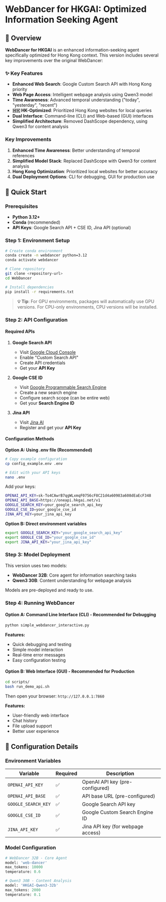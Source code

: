 # WebDancer for HKGAI: Optimized Information Seeking Agent


## 🎯 Overview

**WebDancer for HKGAI** is an enhanced information-seeking agent specifically optimized for Hong Kong context. This version includes several key improvements over the original WebDancer:

### ✨ Key Features

- **Enhanced Web Search**: Google Custom Search API with Hong Kong priority
- **Web Page Access**: Intelligent webpage analysis using Qwen3 model
- **Time Awareness**: Advanced temporal understanding ("today", "yesterday", "recent")
- **🇭🇰 HK-Optimized**: Prioritized Hong Kong websites for local queries
- **Dual Interface**: Command-line (CLI) and Web-based (GUI) interfaces
- **Simplified Architecture**: Removed DashScope dependency, using Qwen3 for content analysis

### Key Improvements

1. **Enhanced Time Awareness**: Better understanding of temporal references
2. **Simplified Model Stack**: Replaced DashScope with Qwen3 for content analysis
3. **Hong Kong Optimization**: Prioritized local websites for better accuracy
4. **Dual Deployment Options**: CLI for debugging, GUI for production use

## 🚀 Quick Start

### Prerequisites

- **Python 3.12+**
- **Conda** (recommended)
- **API Keys**: Google Search API + CSE ID, Jina API (optional)

### Step 1: Environment Setup

```bash
# Create conda environment
conda create -n webdancer python=3.12
conda activate webdancer

# Clone repository
git clone <repository-url>
cd WebDancer

# Install dependencies
pip install -r requirements.txt
```

> **💡 Tip**: For GPU environments, packages will automatically use GPU versions. For CPU-only environments, CPU versions will be installed.

### Step 2: API Configuration

#### Required APIs

1. **Google Search API**
   - Visit [Google Cloud Console](https://console.cloud.google.com/)
   - Enable "Custom Search API"
   - Create API credentials
   - Get your **API Key**

2. **Google CSE ID**
   - Visit [Google Programmable Search Engine](https://programmablesearchengine.google.com/)
   - Create a new search engine
   - Configure search scope (can be entire web)
   - Get your **Search Engine ID**

3. **Jina API** 
   - Visit [Jina AI](https://jina.ai/api-dashboard/)
   - Register and get your **API Key**

#### Configuration Methods

**Option A: Using .env file (Recommended)**

```bash
# Copy example configuration
cp config_example.env .env

# Edit with your API keys
nano .env
```

Add your keys:
```bash
OPENAI_API_KEY=sk-To4CAwrB7qgWLxmqF0756cF8C21d4a60983a608dEaEcF348
OPENAI_API_BASE=https://oneapi.hkgai.net/v1
GOOGLE_SEARCH_KEY=your_google_search_api_key
GOOGLE_CSE_ID=your_google_cse_id
JINA_API_KEY=your_jina_api_key
```

**Option B: Direct environment variables**

```bash
export GOOGLE_SEARCH_KEY="your_google_search_api_key"
export GOOGLE_CSE_ID="your_google_cse_id"
export JINA_API_KEY="your_jina_api_key"
```

### Step 3: Model Deployment

This version uses two models:

- **WebDancer 32B**: Core agent for information searching tasks
- **Qwen3 30B**: Content understanding for webpage analysis

Models are pre-deployed and ready to use.

### Step 4: Running WebDancer

#### Option A: Command Line Interface (CLI) - Recommended for Debugging

```bash
python simple_webdancer_interactive.py
```

**Features:**
- Quick debugging and testing
- Simple model interaction
- Real-time error messages
- Easy configuration testing

#### Option B: Web Interface (GUI) - Recommended for Production

```bash
cd scripts/
bash run_demo_api.sh
```

Then open your browser: `http://127.0.0.1:7860`

**Features:**
- User-friendly web interface
- Chat history
- File upload support
- Better user experience

## 🔧 Configuration Details

### Environment Variables

| Variable | Required | Description |
|----------|----------|-------------|
| `OPENAI_API_KEY` | ✅ | OpenAI API key (pre-configured) |
| `OPENAI_API_BASE` | ✅ | API base URL (pre-configured) |
| `GOOGLE_SEARCH_KEY` | ✅ | Google Search API key |
| `GOOGLE_CSE_ID` | ✅ | Google Custom Search Engine ID |
| `JINA_API_KEY` | ✅ | Jina API key (for webpage access) |

### Model Configuration

```python
# WebDancer 32B - Core Agent
model: 'web-dancer'
max_tokens: 10000
temperature: 0.6

# Qwen3 30B - Content Analysis
model: 'HKGAI-Qwen3-32b'
max_tokens: 2000
temperature: 0.1
```
